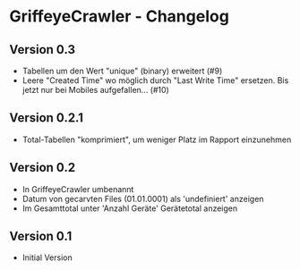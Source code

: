 # GriffeyeCrawler - Changelog

## Version 0.3
- Tabellen um den Wert "unique" (binary) erweitert (#9)
- Leere "Created Time" wo möglich durch "Last Write Time" ersetzen. Bis jetzt nur bei Mobiles aufgefallen... (#10)
 
## Version 0.2.1
- Total-Tabellen "komprimiert", um weniger Platz im Rapport einzunehmen

## Version 0.2
- In GriffeyeCrawler umbenannt
- Datum von gecarvten Files (01.01.0001) als 'undefiniert' anzeigen
- Im Gesamttotal unter 'Anzahl Geräte' Gerätetotal anzeigen

## Version 0.1
- Initial Version
